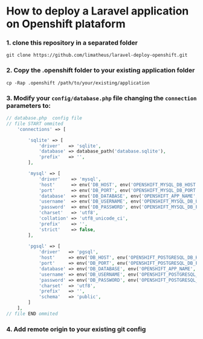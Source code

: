 # How to deploy a Laravel application on Openshift plataform

### 1. clone this repository in a separated folder

```shell
git clone https://github.com/limatheus/laravel-deploy-openshift.git
```

### 2. Copy the .openshift folder to your existing application folder

```shell
cp -Rap .openshift /path/to/your/existing/application
```

### 3. Modify your `config/database.php` file changing the `connection` parameters to:

```php
// database.php  config file
// file START ommited
    'connections' => [

        'sqlite' => [
            'driver'   => 'sqlite',
            'database' => database_path('database.sqlite'),
            'prefix'   => '',
        ],

        'mysql' => [
            'driver'    => 'mysql',
            'host'      => env('DB_HOST', env('OPENSHIFT_MYSQL_DB_HOST', 'localhost')),
            'port'      => env('DB_PORT', env('OPENSHIFT_MYSQL_DB_PORT', 3306)),
            'database'  => env('DB_DATABASE', env('OPENSHIFT_APP_NAME', 'forge')),
            'username'  => env('DB_USERNAME', env('OPENSHIFT_MYSQL_DB_USERNAME', 'forge')),
            'password'  => env('DB_PASSWORD', env('OPENSHIFT_MYSQL_DB_PASSWORD', '')),
            'charset'   => 'utf8',
            'collation' => 'utf8_unicode_ci',
            'prefix'    => '',
            'strict'    => false,
        ],
        
        'pgsql' => [
            'driver'   => 'pgsql',
            'host'     => env('DB_HOST', env('OPENSHIFT_POSTGRESQL_DB_HOST', 'localhost')),
            'port'     => env('DB_PORT', env('OPENSHIFT_POSTGRESQL_DB_PORT', 5432)),
            'database' => env('DB_DATABASE', env('OPENSHIFT_APP_NAME', 'forge')),
            'username' => env('DB_USERNAME', env('OPENSHIFT_POSTGRESQL_DB_USERNAME', 'forge')),
            'password' => env('DB_PASSWORD', env('OPENSHIFT_POSTGRESQL_DB_PASSWORD', '')),
            'charset'  => 'utf8',
            'prefix'   => '',
            'schema'   => 'public',
        ]
    ],
// file END ommited
```

### 4. Add remote origin to your existing git config

